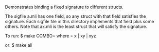 Demonstrates binding a fixed signature to different structs.

The sigfile a.mli has one field, so any struct with that field
satisfies the signature. Each sigfile file in this directory
implements that field plus some others. Note that ax.mli is the
least struct that will satisfy the signature.

To run: $ make COMBO=<combo>
where <combo> = x | xy | xyz

or: $ make all

